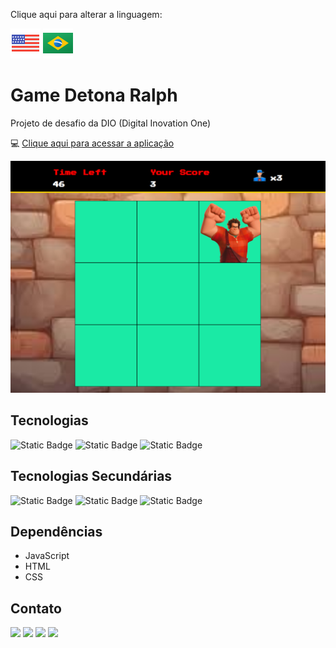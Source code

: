 
Clique aqui para alterar a linguagem:

[![flag-eua](./src/img/doc/eua.png)](./README.md) [![flag-brasil](./src/img/doc/brasil.png)](./README-pt-br.md)

# Game Detona Ralph

Projeto de desafio da DIO (Digital Inovation One)

:computer: [Clique aqui para acessar a aplicação](https://riccettodev.github.io/detona-ralph/)

![Game Detona Ralph](./src/img/doc/project.png)

## Tecnologias

![Static Badge](https://img.shields.io/badge/JavaScript-F7DF1E?style=for-the-badge&logo=javascript&logoColor=ffffff&labelColor=F7DF1E)
![Static Badge](https://img.shields.io/badge/CSS-2965F1?style=for-the-badge&logo=css3&logoColor=ffffff&labelColor=2965F1)
![Static Badge](https://img.shields.io/badge/HTML-E34F26?style=for-the-badge&logo=html5&logoColor=ffffff&labelColor=E34F26)

## Tecnologias Secundárias

![Static Badge](https://img.shields.io/badge/VSCode-007ACC?style=for-the-badge&logo=visual-studio-code&logoColor=ffffff&labelColor=007ACC)
![Static Badge](https://img.shields.io/badge/Git-F05032?style=for-the-badge&logo=git&logoColor=ffffff&labelColor=F05032)
![Static Badge](https://img.shields.io/badge/GitHub-181717?style=for-the-badge&logo=github&logoColor=ffffff&labelColor=181717)

## Dependências 

- JavaScript
- HTML
- CSS

## Contato

<div>
  <a href="https://portfolio-ten-lime-67.vercel.app/" target="_blank"><img src="https://img.shields.io/badge/portifolio-FF0000?style=for-the-badge&logo=unitednations&logoColor=white" target="_blank"></a>
  <a href="https://instagram.com/" target="_blank"><img src="https://img.shields.io/badge/-Instagram-%23E4405F?style=for-the-badge&logo=instagram&logoColor=white" target="_blank"></a> 
  <a href = "mailto:riccettodev@gmail.com"><img src="https://img.shields.io/badge/-Gmail-%23333?style=for-the-badge&logo=gmail&logoColor=white" target="_blank"></a>
  <a href="https://www.linkedin.com/in/eduardo-peixoto-riccetto-094a53a2/" target="_blank"><img src="https://img.shields.io/badge/-LinkedIn-%230077B5?style=for-the-badge&logo=linkedin&logoColor=white" target="_blank"></a> 
</div>
    